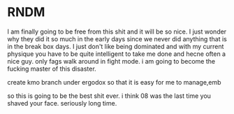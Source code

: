 # RNDM

I am finally going to be free from this shit and it will be so
nice. I just wonder why they did it so much in the early days since
we never did anything that is in the break box days. I just don't like
being dominated and with my current physique you have to be quite
intelligent to take me done and hecne often a nice guy. only fags walk
around in fight mode. i am going to become the fucking master of this disaster.

create kmo branch under ergodox so that it is easy for me to manage,emb

so this is going to be the best shit ever. i think 08 was the last time you shaved
your face. seriously long time.
